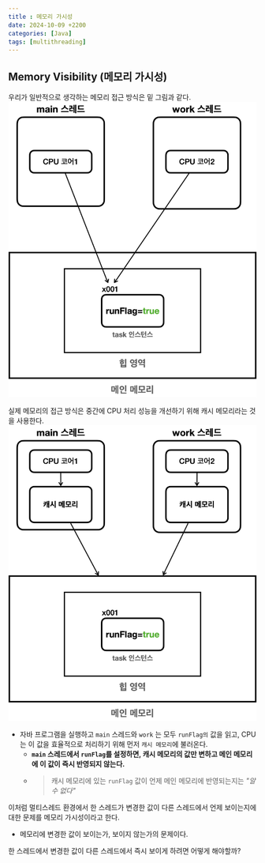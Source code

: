 ```yaml
---
title : 메모리 가시성
date: 2024-10-09 +2200
categories: [Java]
tags: [multithreading]
---
```

## Memory Visibility (메모리 가시성)
우리가 일반적으로 생각하는 메모리 접근 방식은 밑 그림과 같다.
![memory visibility](/assets/img/multithreading/mv1.png)
<br>

실제 메모리의 접근 방식은 중간에 CPU 처리 성능을 개선하기 위해 캐시 메모리라는 것을 사용한다. 
![real-memory-visibility](/assets/img/multithreading/mv2.png)
- 자바 프로그램을 실행하고 ```main``` 스레드와 ```work``` 는 모두 ```runFlag의``` 값을 읽고, CPU는 이 값을 효율적으로 처리하기 위해 먼저 ```캐시 메모리```에 불러온다. 
  - **```main``` 스레드에서 ```runFlag```를 설정하면, 캐시 메모리의 값만 변하고 메인 메모리에 이 값이 즉시 반영되지 않는다.**
  - > 캐시 메모리에 있는 ```runFlag``` 값이 언제 메인 메모리에 반영되는지는 *"알 수 없다"*

이처럼 멀티스레드 환경에서 한 스레드가 변경한 값이 다른 스레드에서 언제 보이는지에 대한 문제를 메모리 가시성이라고 한다. 
- 메모리에 변경한 값이 보이는가, 보이지 않는가의 문제이다.

한 스레드에서 변경한 값이 다른 스레드에서 즉시 보이게 하려면 어떻게 해야할까?


